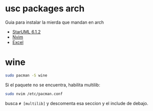 # usc packages arch

Guia para instalar la mierda que mandan en arch

- [StarUML 6.1.2](./StarUML/INSTALL.md)
- [Nvim](https://github.com/hugocotoflorez/nvim)
- [Excel](./excel/INSTALL.md)

# wine

```sh
sudo pacman -S wine
```

Si el paquete no se encuentra, habilita multilib:

```sh
sudo nvim /etc/pacman.conf
```
busca `# [multilib]` y descomenta esa seccion
y el include de debajo.
